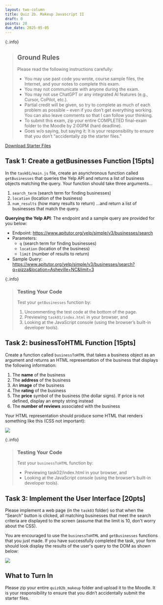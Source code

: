 ```yaml
---
layout: two-column
title: Quiz 2b. Makeup Javascript II
draft: 0
points: 20
due_date: 2025-05-05
---
```


{:.info}
> ## Ground Rules
> Please read the following instructions carefully:
> * You may use past code you wrote, course sample files, the Internet, and your notes to complete this exam.
> * You may not communicate with anyone during the exam.
> * You may not use ChatGPT or any integrated AI features (e.g., Cursor, CoPilot, etc.).
> * Partial credit will be given, so try to complete as much of each problem as possible – even if you don’t get everything working. You can also leave comments so that I can follow your thinking.
> * To submit this exam, zip your entire COMPLETED final-exam folder to the Moodle by 2:00PM (hard deadline). 
> * Goes w/o saying, but saying it: It is your responsibility to ensure that you don’t “accidentally zip the starter files.”

<a href="/spring2025/course-files/quizzes/quiz02b_makeup.zip" class="nu-button">Download Starter Files <i class="fas fa-download"></i></a>


## Task 1: Create a getBusinesses Function [15pts]
In the `task01/main.js` file, create an asynchronous function called `getBusinesses` that queries the Yelp API and returns a list of business objects matching the query. Your function should take three arguments…
1. `search_term` (search term for finding businesses)
1. `location`  (location of the business)
1. `num_results` (how many results to return)
…and return a list of businesses that match the query.

**Querying the Yelp API**: The endpoint and a sample query are provided for you below:

* Endpoint: https://www.apitutor.org/yelp/simple/v3/businesses/search
* Parameters: 
    * `q` (search term for finding businesses)
    * `location` (location of the business)
    * `limit` (number of results to return)
* Sample Query: <a href="https://www.apitutor.org/yelp/simple/v3/businesses/search?q=pizza&location=Asheville+NC&limit=3" target="_blank">https://www.apitutor.org/yelp/simple/v3/businesses/search?q=pizza&location=Asheville+NC&limit=3</a>

{:.info}
> ### Testing Your Code
> Test your `getBusinesses` function by:
> 1. Uncommenting the test code at the bottom of the page.
> 1. Previewing `task01/index.html` in your browser, and 
> 1. Looking at the JavaScript console (using the browser’s built-in developer tools).  


## Task 2: businessToHTML Function [15pts]
Create a function called `businessToHTML` that takes a business object as an argument and returns an HTML representation of the business that displays the following information:

1. The **name** of the business
1. The **address** of the business
1. An **image** of the business
1. The **rating** of the business
1. The **price** symbol of the business (the dollar signs). If price is not defined, display an empty string instead
1. The **number of reviews** associated with the business

Your HTML representation should produce some HTML that renders something like this (CSS not important):

<img class="small frame" src="/spring2025/assets/images/quizzes/quiz-makeups/yelp-ss.png" />


{:.info}
> ### Testing Your Code
> Test your `businessToHTML` function by:
> * Previewing task02/index.html in your browser, and 
> * Looking at the JavaScript console (using the browser’s built-in developer tools).  


## Task 3: Implement the User Interface [20pts]
Please implement a web page (in the `task03` folder) so that when the “Search” button is clicked, all matching businesses that meet the search criteria are displayed to the screen (assume that the limit is 10, don't worry about the CSS).

You are encouraged to use the `businessToHTML` and `getBusinesses` functions that you just made. If you have successfully completed the task, your form should look display the results of the user's query to the DOM as shown below:

<img class="large" src="/spring2025/assets/images/quizzes/quiz-makeups/yelp-ui.png" />


## What to Turn In
Please zip your entire `quiz02b_makeup` folder and upload it to the Moodle. It is your responsibility to ensure that you didn’t accidentally submit the starter files.
